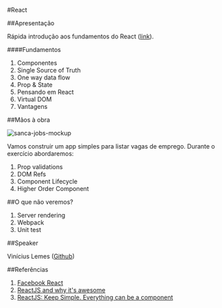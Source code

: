 #React

##Apresentação

Rápida introdução aos fundamentos do React ([link](https://docs.google.com/presentation/d/1LIq_z2OTSzRI5oI1Gr3-lSw9j0PmFeDQWlZ_bGYtXAE/edit?usp=sharing)).

####Fundamentos

 1. Componentes
 2. Single Source of Truth
 3. One way data flow
 4. Prop & State
 5. Pensando em React
 6. Virtual DOM
 7. Vantagens

##Mãos à obra

![sanca-jobs-mockup](https://drive.google.com/file/d/0B24Ma5IVquUWWUtyWkZpMVhSWU0/view?usp=sharing)

Vamos construir um app simples para listar vagas de emprego. Durante o exercício abordaremos:

 1. Prop validations
 2. DOM Refs
 2. Component Lifecycle
 3. Higher Order Component

##O que não veremos?

 1. Server rendering
 2. Webpack
 2. Unit test

##Speaker

Vinícius Lemes ([Github](http://github.com/lemes))

##Referências

 1. [Facebook React](https://facebook.github.io/react/)
 2. [ReactJS and why it's awesome](http://www.slideshare.net/AndrewHull/react-js-and-why-its-awesome)
 2. [ReactJS: Keep Simple. Everything can be a component](https://speakerdeck.com/pedronauck/reactjs-keep-simple-everything-can-be-a-component)
